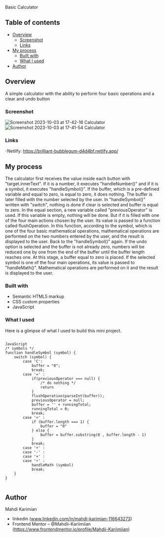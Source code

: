 Basic Calculator 

## Table of contents

- [Overview](#overview)
  - [Screenshot](#screenshot)
  - [Links](#links)
- [My process](#my-process)
  - [Built with](#built-with)
  - [What I used](#what-i-learned)
- [Author](#author)

## Overview

A simple calculator with the ability to perform four basic operations and a clear and undo button

### Screenshot

![Screenshot 2023-10-03 at 17-42-16 Calculator](https://github.com/Mahdii-Kariimiian/calculator/assets/134393975/daadff2e-cd3e-4d62-987f-79bce346ec04)
![Screenshot 2023-10-03 at 17-41-54 Calculator](https://github.com/Mahdii-Kariimiian/calculator/assets/134393975/d32cb4c2-1d90-4871-85fc-3d70d89e4728)

### Links
-Netlify: https://brilliant-bubblegum-d4d4bf.netlify.app/

## My process
 The calculator first receives the value inside each button with "target.innerText". If it is a number, it executes "handleNumber()" and if it is a symbol, it executes "handleSymbol()". If the buffer, which is a pre-defined variable and equal to zero, is equal to zero, it does nothing. The buffer is later filled with the number selected by the user. In "handleSymbol()" written with "switch", nothing is done if clear is selected and buffer is equal to zero. In the equal section, a new variable called "previousOperator" is used. If this variable is empty, nothing will be done. But if it is filled with one of the four main actions chosen by the user. Its value is passed to a function called flushOperation. In this function, according to the symbol, which is one of the four basic mathematical operations, mathematical operations are performed on the two numbers entered by the user, and the result is displayed to the user. Back to the "handleSymbol()" again. If the undo option is selected and the buffer is not already zero, numbers will be reduced one by one from the end of the buffer until the buffer length reaches one. At this stage, a buffer equal to zero is placed. If the selected symbol is one of the four main operations, its value is passed to "handleMath()". Mathematical operations are performed on it and the result is displayed to the user.

### Built with

- Semantic HTML5 markup
- CSS custom properties
- JavaScript

### What I used

Here is a glimpse of what I used to build this mini project.
````

JavaScript
/* symbols */
function handleSymbol (symbol) {
    switch (symbol) {
        case 'C':
            buffer = "0";
            break;
        case '=' :
            if(previousOperator === null) {
                /* do nothing */
                return
            }
            flushOperation(parseInt(buffer));
            previousOperator = null;
            buffer = '' + runningTotal;
            runningTotal = 0;
            break;   
        case '<' :
            if (buffer.length === 1) {
                buffer = "0"
            } else {
                buffer = buffer.substring(0 , buffer.length - 1)
            }
            break;  
        case '+' :
        case '-' :
        case '×' : 
        case '÷' :
            handleMath (symbol)
            break;  
    } 
}


````
## Author
Mahdi Karimian
- linkedin (www.linkedin.com/in/mahdi-karimian-116643273)
- Frontend Mentor – @Mahdii-Kariimiian (https://www.frontendmentor.io/profile/Mahdii-Kariimiian)



